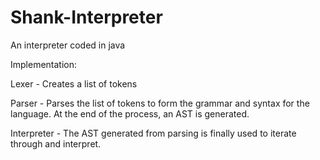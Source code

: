 # Shank-Interpreter
An interpreter coded in java

Implementation:

 Lexer -  Creates a list of tokens
 
 Parser -  Parses the list of tokens to form the grammar and syntax for the language. At the end of the process, an AST is generated.
 
 Interpreter -  The AST generated from parsing is finally used to iterate through and interpret.
